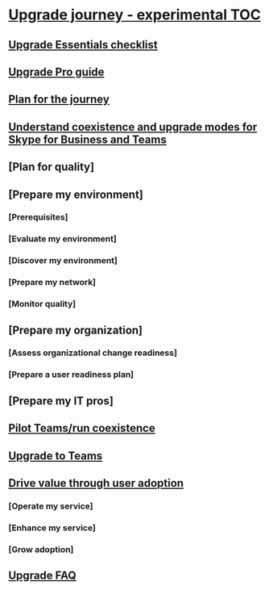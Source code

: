 # [Upgrade journey - experimental TOC](index.md)
## [Upgrade Essentials checklist](../upgrade-essentials.md)
## [Upgrade Pro guide](../upgrade-pro.md)
<!-- ### [Tutorial: Journey from Skype for Business to Teams](../Tutorial-Journey-SkypeforBusiness-to-Teams.yml) -->
## [Plan for the journey](../upgrade-plan-journey.md)
## [Understand coexistence and upgrade modes for Skype for Business and Teams](../upgrade-and-coexistence-of-skypeforbusiness-and-teams.md)
## [Plan for quality]
## [Prepare my environment]
### [Prerequisites]
### [Evaluate my environment]
### [Discover my environment]
### [Prepare my network]
### [Monitor quality]
## [Prepare my organization]
### [Assess organizational change readiness]
### [Prepare a user readiness plan]
## [Prepare my IT pros]
## [Pilot Teams/run coexistence](../pilot-essentials.md)
## [Upgrade to Teams](../upgrade-to-teams.md)
## [Drive value through user adoption](../continue-journey.md)
### [Operate my service]
### [Enhance my service]
### [Grow adoption]
## [Upgrade FAQ](../FAQ-journey.md)


